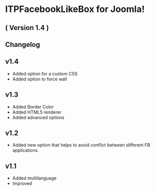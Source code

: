 ITPFacebookLikeBox for Joomla! 
==========================
( Version 1.4 )
--------------------------


Changelog
---------

v1.4
-----
* Added option for a custom CSS
* Added option to force wall

v1.3
-----
* Added Border Color
* Added HTML5 renderer
* Added advanced options

v1.2
-----------
* Added new option that helps to avoid conflict between different FB applications.

v1.1
-----------
* Added multilanguage
* Improved